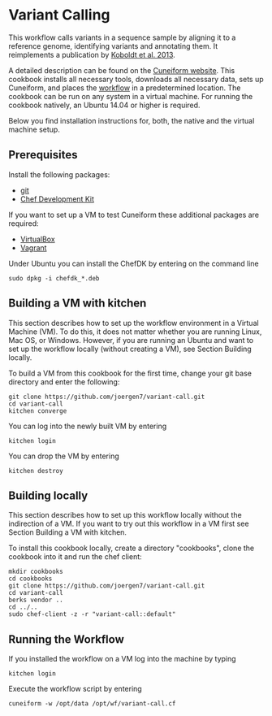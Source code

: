 # Variant Calling

This workflow calls variants in a sequence sample by aligning it to a reference
genome, identifying variants and annotating them. It reimplements a publication
by [Koboldt et al. 2013](http://www.ncbi.nlm.nih.gov/pmc/articles/PMC4278659/pdf/nihms550771.pdf).

A detailed description can be found on the [Cuneiform website](http://cuneiform-lang.org/examples/2016/01/12/variant-call/). This cookbook installs all necessary tools, downloads all necessary data, sets up Cuneiform, and places the [workflow](https://github.com/joergen7/variant-call/blob/master/templates/default/variant-call.cf.erb) in a predetermined location. The cookbook can be run on any system in a virtual machine. For running the cookbook natively, an Ubuntu 14.04 or higher is required.

Below you find installation instructions for, both, the native and the virtual machine setup.

## Prerequisites

Install the following packages:

- [git](https://git-scm.com/)
- [Chef Development Kit](https://downloads.chef.io/chef-dk/)

If you want to set up a VM to test Cuneiform these additional packages are required:

- [VirtualBox](https://www.virtualbox.org/)
- [Vagrant](https://www.vagrantup.com/)


Under Ubuntu you can install the ChefDK by entering on the command line

    sudo dpkg -i chefdk_*.deb


## Building a VM with kitchen

This section describes how to set up the workflow environment in a Virtual
Machine (VM). To do this, it does not matter whether you are running Linux,
Mac OS, or Windows. However, if you are running an Ubuntu and want to set up
the workflow locally (without creating a VM), see Section Building locally.

To build a VM from this cookbook for the first time, change your git
base directory and enter the following:

    git clone https://github.com/joergen7/variant-call.git
    cd variant-call
    kitchen converge
    
You can log into the newly built VM by entering

    kitchen login
    
You can drop the VM by entering

    kitchen destroy

## Building locally

This section describes how to set up this workflow locally without the indirection
of a VM. If you want to try out this workflow in a VM first see Section Building a VM with kitchen.

To install this cookbook locally, create a directory "cookbooks", clone the cookbook
into it and run the chef client:

    mkdir cookbooks
    cd cookbooks
    git clone https://github.com/joergen7/variant-call.git
    cd variant-call
    berks vendor ..
    cd ../..
    sudo chef-client -z -r "variant-call::default"
    
## Running the Workflow

If you installed the workflow on a VM log into the machine by typing

    kitchen login
    
Execute the workflow script by entering

    cuneiform -w /opt/data /opt/wf/variant-call.cf
    
    

